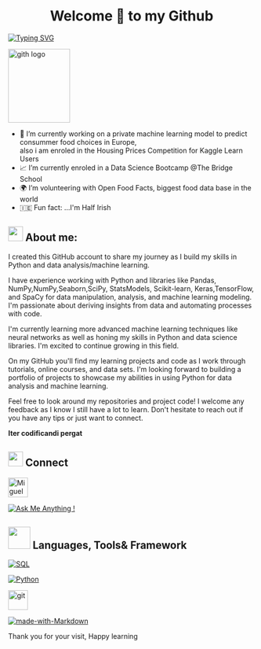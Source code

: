 <h1 align="center"> Welcome 👋 to my Github </h1>

[![Typing SVG](https://readme-typing-svg.herokuapp.com?size=18&center=true&vCenter=true&width=420&lines=I+Love+Data)](https://git.io/typing-svg)

<img alt="gith logo" src="https://media.giphy.com/media/du3J3cXyzhj75IOgvA/giphy.gif" width=50% height="150px" align="center"/>

- 🥗 I’m currently working on a private machine learning model to predict consummer food choices in Europe,<br>
also i am enroled in the Housing Prices Competition for Kaggle Learn Users
- 📈 I’m currently enroled in a  Data Science Bootcamp @The Bridge School
- 🌍 I’m volunteering with Open Food Facts, biggest food data base in the world 
- 🇮🇪 Fun fact: ...I'm Half Irish


## <img src="https://media.giphy.com/media/iY8CRBdQXODJSCERIr/giphy.gif" width="30px"> About me:
 
 I created this GitHub account to share my journey as I build my skills in Python and data analysis/machine learning.<br>

I have experience working with Python and libraries like Pandas, NumPy,NumPy,Seaborn,SciPy, StatsModels, Scikit-learn, Keras,TensorFlow, and SpaCy  for data manipulation, analysis, and machine learning modeling. I'm passionate about deriving insights from data and automating processes with code.<br>

I'm currently learning more advanced machine learning techniques like neural networks as well as honing my skills in Python and data science libraries. I'm excited to continue growing in this field.<br>

On my GitHub you'll find my learning projects and code as I work through tutorials, online courses, and data sets. I'm looking forward to building a portfolio of projects to showcase my abilities in using Python for data analysis and machine learning.<br>

Feel free to look around my repositories and project code! I welcome any feedback as I know I still have a lot to learn. Don't hesitate to reach out if you have any tips or just want to connect.<br>

**Iter codificandi pergat**<br>





## <img src="https://media.giphy.com/media/iY8CRBdQXODJSCERIr/giphy.gif" width="30px"> Connect 



</p>
<a href="https://www.linkedin.com/in/miguellopez19/"><img alt="Miguel Lopez" src="https://media.giphy.com/media/rB8CbdO6xSJofmOAKL/giphy.gif"width="40" height="40"></a> 

[![Ask Me Anything !](https://img.shields.io/badge/Ask%20me-anything-1abc9c.svg)](https://github.com/zero010010)




## <img src="https://media.giphy.com/media/HwBlFQZFcAoUcPHZdX/giphy.gif" width="45px"> Languages, Tools& Framework

<a href="https://https://www.sql.org/sql-database/sql-tutorial//"><img alt="SQL" src="https://custom-icon-badges.herokuapp.com/badge/SQL-025E8C.svg?logo=database&logoColor=white"></a>

<a href="https://www.python.org/"><img alt="Python" src="https://img.shields.io/badge/Python-14354C.svg?logo=python&logoColor=blue&color=yellow"></a>


<a href="https://git-scm.com/" target="_blank" rel="noreferrer"> <img src="https://media.giphy.com/media/kH1DBkPNyZPOk0BxrM/giphy.gif" alt="git" width="40" height="40"/> </a> 




[![made-with-Markdown](https://img.shields.io/badge/Made%20with-Markdown-1f425f.svg)](http://commonmark.org)
   
  Thank you for your visit, Happy learning 
